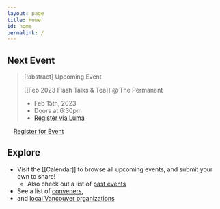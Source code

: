 ```yaml
---
layout: page
title: Home
id: home
permalink: /
---
```


## Next Event


> [!abstract] Upcoming Event
> 
> [[Feb 2023 Flash Talks & Tea]] @ The Permanent
> * Feb 15th, 2023
> * Doors at 6:30pm
> * [Register via Luma](https://lu.ma/89c4ce58)

<a
  href="https://lu.ma/event/evt-BwFDxi3MEnabDpE"
  class="luma-checkout--button"
  style="margin-left: 15px;"
  data-luma-action="checkout"
  data-luma-event-id="evt-BwFDxi3MEnabDpE">Register for Event</a>

<script id="luma-checkout" src="https://embed.lu.ma/checkout-button.js"></script>

## Explore

* Visit the [[Calendar]] to browse all upcoming events, and submit your own to share!
  * Also check out a list of [past events](/tags/Event)
* See a list of [conveners](/tags/Convener),
* and [local Vancouver organizations](/tags/Organization)

